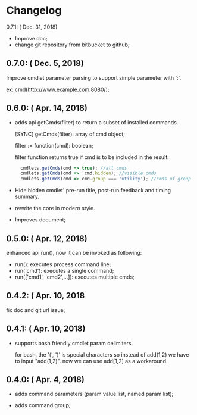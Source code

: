 Changelog
=========

0.7.1: ( Dec. 31, 2018)

- Improve doc;
- change git repository from bitbucket to github;


0.7.0: ( Dec. 5, 2018)
-----------------------

Improve cmdlet parameter parsing to support simple parameter with ':'.

ex:  cmd(http://www.example.com:8080/);


0.6.0: ( Apr. 14, 2018)
-----------------------

* adds api getCmds(filter) to return a subset of installed commands.

  [SYNC] getCmds(filter): array of cmd object;

  filter := function(cmd): boolean;

  filter function returns true if cmd is to be included in the result.

  ```javascript
    cmdlets.getCmds(cmd => true); //all cmds
    cmdlets.getCmds(cmd => !cmd.hidden); //visible cmds
    cmdlets.getCmds(cmd => cmd.group === 'utility'); //cmds of group utility
  ```

* Hide hidden cmdlet' pre-run title, post-run feedback and timing summary.
* rewrite the core in modern style.
* Improves document;


0.5.0: ( Apr. 12, 2018)
-----------------------

  enhanced api run(), now it can be invoked as following:

* run(): executes process command line;
* run('cmd'): executes a single command;
* run(['cmd1', 'cmd2',...]): executes multiple cmds;


0.4.2: ( Apr. 10, 2018
-----------------------

  fix doc and git url issue;

0.4.1: ( Apr. 10, 2018)
-----------------------

* supports bash friendly cmdlet param delimiters.

  for bash, the '(', ')' is special characters so instead of add(1,2) we have to input "add(1,2)".
  now we can use add[1,2] as a workaround.

0.4.0: ( Apr. 4, 2018)
----------------------

* adds command parameters (param value list, named param list);

* adds command group;
